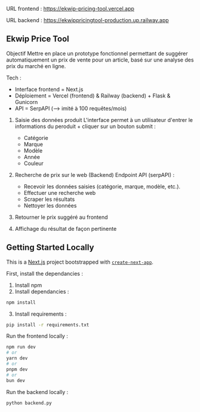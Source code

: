 URL frontend : https://ekwip-pricing-tool.vercel.app

URL backend : https://ekwippricingtool-production.up.railway.app

## Ekwip Price Tool 

Objectif
Mettre en place un prototype fonctionnel permettant de suggérer automatiquement un prix de vente pour un article, basé sur une analyse des prix du marché en ligne.

Tech :
- Interface frontend = Next.js
- Déploiement = Vercel (frontend) & Railway (backend) + Flask & Gunicorn
- API = SerpAPI (--> imité à 100 requêtes/mois)

1. Saisie des données produit
    L'interface permet à un utilisateur d'entrer le informations du peroduit + cliquer sur un bouton submit :
    - Catégorie
    - Marque
    - Modèle
    - Année
    - Couleur

2. Recherche de prix sur le web (Backend)
    Endpoint API (serpAPI) :
    - Recevoir les données saisies (catégorie, marque, modèle, etc.).
    - Effectuer une recherche web
    - Scraper les résultats
    - Nettoyer les données

3. Retourner le prix suggéré au frontend

4. Affichage du résultat de façon pertinente

## Getting Started Locally
This is a [Next.js](https://nextjs.org) project bootstrapped with [`create-next-app`](https://nextjs.org/docs/app/api-reference/cli/create-next-app).

First, install the dependancies :
1. Install npm
2. Install dependancies :
```bash
npm install
```
3. Install requirements :
```bash 
pip install -r requirements.txt
```

Run the frontend locally :
```bash
npm run dev
# or
yarn dev
# or
pnpm dev
# or
bun dev
```

Run the backend locally :
```bash    
python backend.py
```
